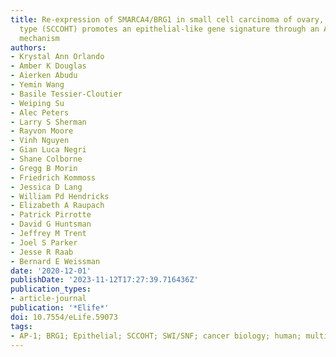 ```yaml
---
title: Re-expression of SMARCA4/BRG1 in small cell carcinoma of ovary, hypercalcemic
  type (SCCOHT) promotes an epithelial-like gene signature through an AP-1-dependent
  mechanism
authors:
- Krystal Ann Orlando
- Amber K Douglas
- Aierken Abudu
- Yemin Wang
- Basile Tessier-Cloutier
- Weiping Su
- Alec Peters
- Larry S Sherman
- Rayvon Moore
- Vinh Nguyen
- Gian Luca Negri
- Shane Colborne
- Gregg B Morin
- Friedrich Kommoss
- Jessica D Lang
- William Pd Hendricks
- Elizabeth A Raupach
- Patrick Pirrotte
- David G Huntsman
- Jeffrey M Trent
- Joel S Parker
- Jesse R Raab
- Bernard E Weissman
date: '2020-12-01'
publishDate: '2023-11-12T17:27:39.716436Z'
publication_types:
- article-journal
publication: '*Elife*'
doi: 10.7554/eLife.59073
tags:
- AP-1; BRG1; Epithelial; SCCOHT; SWI/SNF; cancer biology; human; multi-omics;publications.bib
---
```

